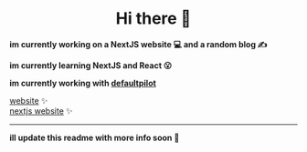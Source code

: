 <div align="center">
  <h1>Hi there 👋</h1>
</div>
<div>
  <p><strong>im currently working on a NextJS website 💻 and a random blog ✍️</strong></p>
  <p><strong>im currently learning NextJS and React 😮</strong></p>
  <p><strong>im currently working with <a href="https://defaultpilot.github.io" target="_blank">defaultpilot</a></strong></p>
  <a href="https://byte1001.dev" target="_blank">website</a><label> ✨</label><br>
  <a href="https://next.byte1001.dev" target="_blank">nextjs website</a><label> ✨</label>
  <hr>
  <p><strong>ill update this readme with more info soon 📜</strong></p>
</div>
